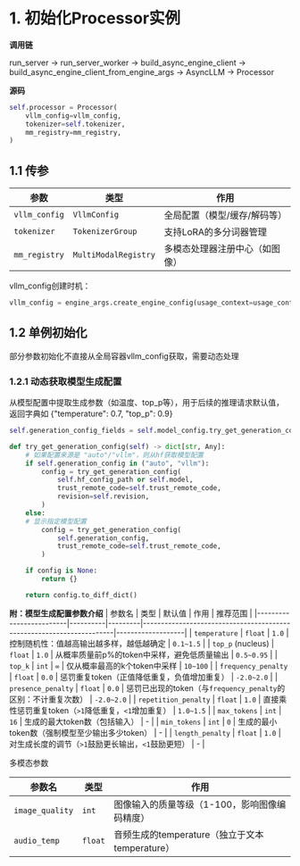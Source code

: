 # 1. 初始化Processor实例
**调用链**

run_server ->  run_server_worker -> build_async_engine_client -> build_async_engine_client_from_engine_args -> AsyncLLM -> Processor

**源码**
```python
self.processor = Processor(
    vllm_config=vllm_config,
    tokenizer=self.tokenizer,
    mm_registry=mm_registry,
)
```

## 1.1 传参
| 参数             | 类型                  | 作用                                   |
|------------------|-----------------------|----------------------------------------|
| `vllm_config`    | `VllmConfig`          | 全局配置（模型/缓存/解码等）            |
| `tokenizer`      | `TokenizerGroup`      | 支持LoRA的多分词器管理                 |
| `mm_registry`    | `MultiModalRegistry`  | 多模态处理器注册中心（如图像）         |

vllm_config创建时机：

```python
vllm_config = engine_args.create_engine_config(usage_context=usage_context)
```

## 1.2 单例初始化

部分参数初始化不直接从全局容器vllm_config获取，需要动态处理

### 1.2.1 动态获取模型生成配置
从模型配置中提取生成参数（如温度、top_p等），用于后续的推理请求默认值，返回字典如 {"temperature": 0.7, "top_p": 0.9}
```python
self.generation_config_fields = self.model_config.try_get_generation_config()

def try_get_generation_config(self) -> dict[str, Any]:
    # 如果配置来源是 "auto"/"vllm"，则从hf获取模型配置
    if self.generation_config in ("auto", "vllm"):
        config = try_get_generation_config(
            self.hf_config_path or self.model,
            trust_remote_code=self.trust_remote_code,
            revision=self.revision,
        )
    else:
    # 显示指定模型配置
        config = try_get_generation_config(
            self.generation_config,
            trust_remote_code=self.trust_remote_code,
        )

    if config is None:
        return {}

    return config.to_diff_dict()
```

**附：模型生成配置参数介绍**
| 参数名                  | 类型     | 默认值  | 作用                                                                 | 推荐范围          |
|-------------------------|----------|---------|----------------------------------------------------------------------|-------------------|
| `temperature`           | `float`  | `1.0`   | 控制随机性：值越高输出越多样，越低越确定                              | `0.1~1.5`         |
| `top_p` (nucleus)       | `float`  | `1.0`   | 从概率质量前p%的token中采样，避免低质量输出                           | `0.5~0.95`        |
| `top_k`                 | `int`    | `∞`     | 仅从概率最高的k个token中采样                                         | `10~100`          |
| `frequency_penalty`     | `float`  | `0.0`   | 惩罚重复token（正值降低重复，负值增加重复）                           | `-2.0~2.0`        |
| `presence_penalty`      | `float`  | `0.0`   | 惩罚已出现的token（与`frequency_penalty`的区别：不计重复次数）        | `-2.0~2.0`        |
| `repetition_penalty`    | `float`  | `1.0`   | 直接乘性惩罚重复token（`>1`降低重复，`<1`增加重复）                   | `1.0~1.5`         |
| `max_tokens`            | `int`    | `16`    | 生成的最大token数（包括输入）                                         | -                 |
| `min_tokens`            | `int`    | `0`     | 生成的最小token数（强制模型至少输出多少token）                         | -                 |
| `length_penalty`        | `float`  | `1.0`   | 对生成长度的调节（`>1`鼓励更长输出，`<1`鼓励更短）                     | -                 |

多模态参数

| 参数名           | 类型     | 作用                                      |
|------------------|----------|------------------------------------------|
| `image_quality`  | `int`    | 图像输入的质量等级（1-100，影响图像编码精度） |
| `audio_temp`     | `float`  | 音频生成的temperature（独立于文本temperature） |















